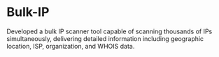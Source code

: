 # Bulk-IP
Developed a bulk IP scanner tool capable of scanning thousands of IPs simultaneously, delivering detailed information including geographic location, ISP, organization, and WHOIS data.
